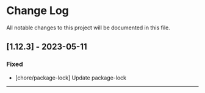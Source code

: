 # Change Log
All notable changes to this project will be documented in this file.

## [1.12.3] - 2023-05-11
### Fixed
- [chore/package-lock] Update package-lock
---
